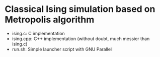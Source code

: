 # Classical Ising simulation based on Metropolis algorithm

- ising.c: C implementation
- ising.cpp: C++ implementation (without doubt, much messier than ising.c)
- run.sh: Simple launcher script with GNU Parallel
